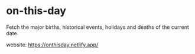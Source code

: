 # on-this-day
Fetch the major births, historical events, holidays and deaths of the current date

website: https://onthisday.netlify.app/
